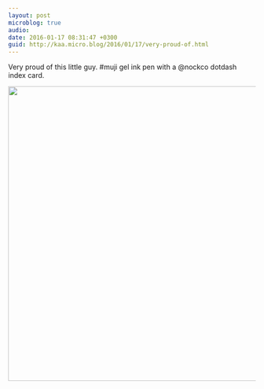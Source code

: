 ```yaml
---
layout: post
microblog: true
audio: 
date: 2016-01-17 08:31:47 +0300
guid: http://kaa.micro.blog/2016/01/17/very-proud-of.html
---
```

Very proud of this little guy. #muji gel ink pen with a @nockco dotdash index card.

<img src="http://www.kaa.bz/uploads/2018/0065d165cd.jpg" width="600" height="600" />
